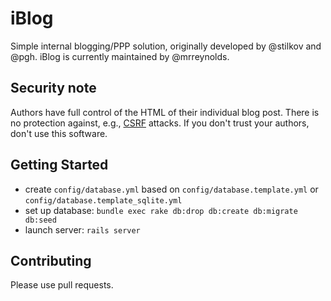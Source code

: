 # iBlog

Simple internal blogging/PPP solution, originally developed by @stilkov and @pgh.
iBlog is currently maintained by @mrreynolds.

## Security note

Authors have full control of the HTML of their
individual blog post. There is no protection
against, e.g.,
[CSRF](http://en.wikipedia.org/wiki/Cross-site_request_forgery)
attacks. If you don't trust your authors, don't use this software.

## Getting Started

* create `config/database.yml` based on `config/database.template.yml` or
  `config/database.template_sqlite.yml`
* set up database: `bundle exec rake db:drop db:create db:migrate db:seed`
* launch server: `rails server`

## Contributing

Please use pull requests.
